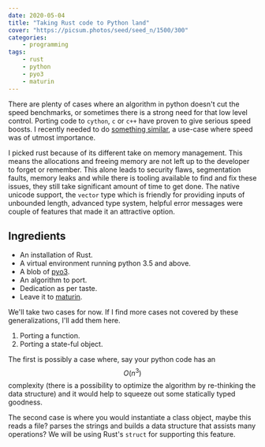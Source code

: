```yaml
---
date: 2020-05-04
title: "Taking Rust code to Python land"
cover: "https://picsum.photos/seed/seed_n/1500/300"
categories:
    - programming
tags:
    - rust
    - python
    - pyo3
    - maturin
---
```

There are plenty of cases where an algorithm in python doesn't cut the speed benchmarks, or sometimes there is a strong need for that low level control. Porting code to `cython`, `c` or `c++` have proven to give serious speed boosts. I recently needed to do [something similar](https://ltbringer.github.io/blog/regular-expressions-and-efficiency), a use-case where speed was of utmost importance. 

I picked rust because of its different take on memory management. This means the allocations and freeing memory are not left up to the developer to forget or remember. This alone leads to security flaws, segmentation faults, memory leaks and while there is tooling available to find and fix these issues, they still take significant amount of time to get done. The native unicode support, the `vector` type which is friendly for providing inputs of unbounded length, advanced type system, helpful error messages were couple of features that made it an attractive option.


## Ingredients

- An installation of Rust.
- A virtual environment running python 3.5 and above.
- A blob of [pyo3](https://github.com/PyO3/pyo3).
- An algorithm to port.
- Dedication as per taste.
- Leave it to [maturin](https://github.com/PyO3/maturin).

We'll take two cases for now. If I find more cases not covered by these generalizations, I'll add them here.

1. Porting a function.
2. Porting a state-ful object.

The first is possibly a case where, say your python code has an $$O(n^3)$$ complexity (there is a possibility to optimize the algorithm by re-thinking the data structure) and it would help to squeeze out some statically typed goodness.

The second case is where you would instantiate a class object, maybe this reads a file? parses the strings and builds a data structure that assists many operations? We will be using Rust's `struct` for supporting this feature.
